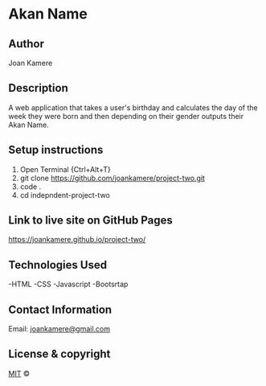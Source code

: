# Akan Name

## Author

Joan Kamere

## Description

A web application that takes a user's birthday and calculates the day of the week they were born and then depending on their gender outputs their Akan Name.

## Setup instructions

1. Open Terminal {Ctrl+Alt+T}
2. git clone https://github.com/joankamere/project-two.git
3. code .
4. cd indepndent-project-two

## Link to live site on GitHub Pages

https://joankamere.github.io/project-two/

## Technologies Used
-HTML
-CSS
-Javascript
-Bootsrtap

## Contact Information
Email: joankamere@gmail.com

## License & copyright

[MIT](https://choosealicense.com/licenses/mit/) ©